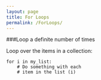 ```yaml
---
layout: page
title: For Loops
permalink: /ForLoops/
---
```


###Loop a definite number of times

Loop over the items in a collection:

	for i in my_list:
		# Do something with each
		# item in the list (i)


